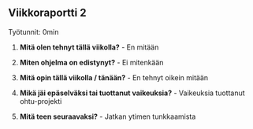 ## Viikkoraportti 2

Työtunnit: 0min

1. **Mitä olen tehnyt tällä viikolla?** - En mitään

2. **Miten ohjelma on edistynyt?** - Ei mitenkään

3. **Mitä opin tällä viikolla / tänään?** - En tehnyt oikein mitään

4. **Mikä jäi epäselväksi tai tuottanut vaikeuksia?** -  Vaikeuksia tuottanut ohtu-projekti

5. **Mitä teen seuraavaksi?** - Jatkan ytimen tunkkaamista

